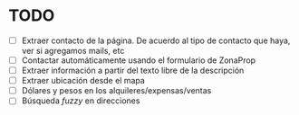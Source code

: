 # TODO

- [ ] Extraer contacto de la página. De acuerdo al tipo de contacto que haya, ver si agregamos mails, etc
- [ ] Contactar automáticamente usando el formulario de ZonaProp
- [ ] Extraer información a partir del texto libre de la descripción
- [ ] Extraer ubicación desde el mapa
- [ ] Dólares y pesos en los alquileres/expensas/ventas
- [ ] Búsqueda *fuzzy* en direcciones